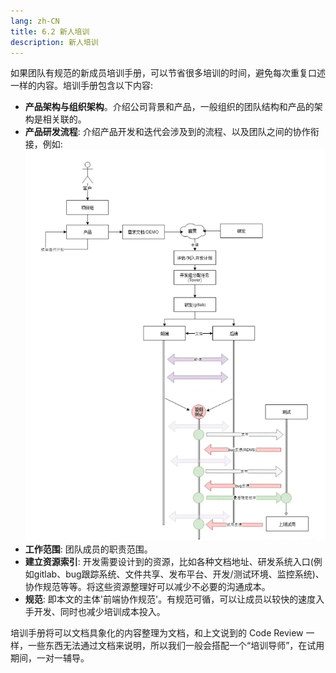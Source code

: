 ```yaml
---
lang: zh-CN
title: 6.2 新人培训
description: 新人培训
---
```


如果团队有规范的新成员培训手册，可以节省很多培训的时间，避免每次重复口述一样的内容。培训手册包含以下内容:

- **产品架构与组织架构**。介绍公司背景和产品，一般组织的团队结构和产品的架构是相关联的。
- **产品研发流程**: 介绍产品开发和迭代会涉及到的流程、以及团队之间的协作衔接，例如:
  ![研发流程](./assets/depflow.png)
- **工作范围**: 团队成员的职责范围。
- **建立资源索引**: 开发需要设计到的资源，比如各种文档地址、研发系统入口(例如gitlab、bug跟踪系统、文件共享、发布平台、开发/测试环境、监控系统)、协作规范等等。将这些资源整理好可以减少不必要的沟通成本。
- **规范**: 即本文的主体'前端协作规范'。有规范可循，可以让成员以较快的速度入手开发、同时也减少培训成本投入。

培训手册将可以文档具象化的内容整理为文档，和上文说到的 Code Review 一样，一些东西无法通过文档来说明，所以我们一般会搭配一个“培训导师”，在试用期间，一对一辅导。
